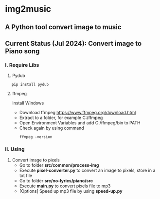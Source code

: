 # img2music
## A Python tool convert image to music
## Current Status (Jul 2024): Convert image to Piano song
### I. Require Libs
1. Pydub
```
   pip install pydub
```
2. ffmpeg

   Install Windows
   - Download ffmpeg https://www.ffmpeg.org/download.html
   - Extract to a folder, for example C:/ffmpeg
   - Open Environment Variables and add C:/ffmpeg/bin to PATH
   - Check again by using command
     ```
     ffmpeg -version
     ```

### II. Using
1. Convert image to pixels
   - Go to folder **src/common/process-img**
   - Execute **pixel-converter.py** to convert an image to pixels, store in a txt file
   - Go to folder **src/no-lyrics/piano/src**
   - Execute **main.py** to convert pixels file to mp3
   - [Options] Speed up mp3 file by using **speed-up.py**
